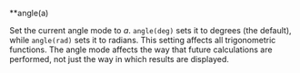 **angle(a)

Set the current angle mode to _a_. `angle(deg)` sets 
it to degrees (the default),
while `angle(rad)` sets it to radians. This setting affects all
trigonometric functions. The angle mode affects
the way that future calculations are performed, not just the way in which
results are displayed. 
